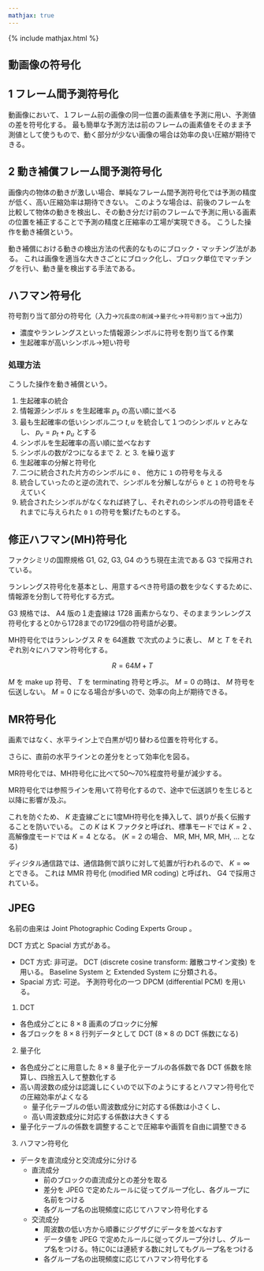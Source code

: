 ```yaml
---
mathjax: true
---
```

{% include mathjax.html %}

## 動画像の符号化
## 1 フレーム間予測符号化
動画像において、１フレーム前の画像の同一位置の画素値を予測に用い、予測値の差を符号化する。
最も簡単な予測方法は前のフレームの画素値をそのまま予測値として使うもので、動く部分が少ない画像の場合は効率の良い圧縮が期待できる。

## 2 動き補償フレーム間予測符号化
画像内の物体の動きが激しい場合、単純なフレーム間予測符号化では予測の精度が低く、高い圧縮効率は期待できない。
このような場合は、前後のフレームを比較して物体の動きを検出し、その動き分だけ前のフレームで予測に用いる画素の位置を補正することで予測の精度と圧縮率の工場が実現できる。
こうした操作を動き補償という。

動き補償における動きの検出方法の代表的なものにブロック・マッチング法がある。
これは画像を適当な大きさごとにブロック化し、ブロック単位でマッチングを行い、動き量を検出する手法である。

## ハフマン符号化
符号割り当て部分の符号化（入力→`冗長度の削減`→`量子化`→`符号割り当て`→出力）
* 濃度やランレングスといった情報源シンボルに符号を割り当てる作業
* 生起確率が高いシンボル→短い符号

### 処理方法

こうした操作を動き補償という。
1. 生起確率の統合
  1. 情報源シンボル $s$ を生起確率 $p_s$ の高い順に並べる
  2. 最も生起確率の低いシンボル二つ $t, u$ を統合して１つのシンボル $v$ とみなし、 $p_v = p_t + p_u$ とする
  3. シンボルを生起確率の高い順に並べなおす
  4. シンボルの数が2つになるまで 2. と 3. を繰り返す
2. 生起確率の分解と符号化
  1. 二つに統合された片方のシンボルに `0` 、 他方に `1` の符号を与える
  2. 統合していったのと逆の流れで、シンボルを分解しながら `0` と `1` の符号を与えていく
  3. 統合されたシンボルがなくなれば終了し、それぞれのシンボルの符号語をそれまでに与えられた `0` `1` の符号を繋げたものとする。

## 修正ハフマン(MH)符号化
ファクシミリの国際規格 G1, G2, G3, G4 のうち現在主流である G3 で採用されている。

ランレングス符号化を基本とし、用意するべき符号語の数を少なくするために、情報源を分割して符号化する方式。

G3 規格では、 A4 版の１走査線は 1728 画素からなり、そのままランレングス符号化すると0から1728までの1729個の符号語が必要。

MH符号化ではランレングス $R$ を 64進数 で次式のように表し、 $M$ と $T$ をそれぞれ別々にハフマン符号化する。

$$ R = 64M + T $$

$M$ を make up 符号、 $T$ を terminating 符号と呼ぶ。 $M = 0$ の時は、 $M$ 符号を伝送しない。
$M = 0$ になる場合が多いので、効率の向上が期待できる。

## MR符号化
画素ではなく、水平ライン上で白黒が切り替わる位置を符号化する。

さらに、直前の水平ラインとの差分をとって効率化を図る。

MR符号化では、MH符号化に比べて50〜70%程度符号量が減少する。

MR符号化では参照ラインを用いて符号化するので、途中で伝送誤りを生じると以降に影響が及ぶ。

これを防ぐため、 $K$ 走査線ごとに1度MH符号化を挿入して、誤りが長く伝搬することを防いでいる。
この $K$ は K ファクタと呼ばれ、標準モードでは $K=2$ 、 高解像度モードでは $K=4$ となる。
($K=2$ の場合、 MR, MH, MR, MH, ... となる)

ディジタル通信路では、通信路側で誤りに対して処置が行われるので、 $K=\infty$ とできる。
これは MMR 符号化 (modified MR coding) と呼ばれ、 G4 で採用されている。

## JPEG
名前の由来は Joint Photographic Coding Experts Group 。

DCT 方式と Spacial 方式がある。

* DCT 方式: 非可逆。 DCT (discrete cosine transform: 離散コサイン変換) を用いる。 Baseline System と Extended System に分類される。
* Spacial 方式: 可逆。 予測符号化の一つ DPCM (differential PCM) を用いる。

1. DCT
  * 各色成分ごとに $8 \times 8$ 画素のブロックに分解
  * 各ブロックを $8 \times 8$ 行列データとして DCT ($8 \times 8$ の DCT 係数になる)
2. 量子化
  * 各色成分ごとに用意した $8\times8$ 量子化テーブルの各係数で各 DCT 係数を除算し、四捨五入して整数化する
  * 高い周波数の成分は認識しにくいので以下のようにするとハフマン符号化での圧縮効率がよくなる
    * 量子化テーブルの低い周波数成分に対応する係数は小さくし、
    * 高い周波数成分に対応する係数は大きくする
  * 量子化テーブルの係数を調整することで圧縮率や画質を自由に調整できる
3. ハフマン符号化
  * データを直流成分と交流成分に分ける
    * 直流成分
      * 前のブロックの直流成分との差分を取る
      * 差分を JPEG で定めたルールに従ってグループ化し、各グループに名前をつける
      * 各グループ名の出現頻度に応じてハフマン符号化する
    * 交流成分
      * 周波数の低い方から順番にジグザグにデータを並べなおす
      * データ値を JPEG で定めたルールに従ってグループ分けし、グループ名をつける。特に0には連続する数に対してもグループ名をつける
      * 各グループ名の出現頻度に応じてハフマン符号化する

